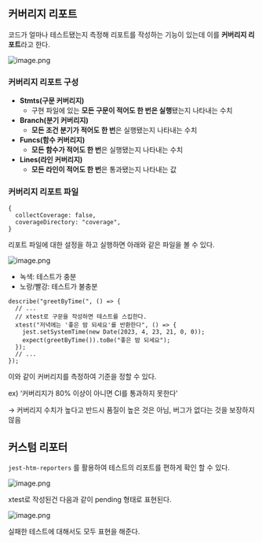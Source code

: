 ## 커버리지 리포트

코드가 얼마나 테스트됐는지 측정해 리포트를 작성하는 기능이 있는데 이를 **커버리지 리포트**라고 한다.

![image.png](attachment:063d9078-ac08-4df4-adf0-39a84c29bfd8:image.png)

### 커버리지 리포트 구성

- **Stmts(구문 커버리지)**
  - 구현 파일에 있는 **모든 구문이 적어도 한 번은 실행**됐는지 나타내는 수치
- **Branch(분기 커버리지)**
  - **모든 조건 분기가 적어도 한 번**은 실행됐는지 나타내는 수치
- **Funcs(함수 커버리지)**
  - **모든 함수가 적어도 한 번**은 실행됐는지 나타내는 수치
- **Lines(라인 커버리지)**
  - **모든 라인이 적어도 한 번**은 통과됐는지 나타내는 값

### 커버리지 리포트 파일

```tsx
{
  collectCoverage: false,
  coverageDirectory: "coverage",
}
```

리포트 파일에 대한 설정을 하고 실행하면 아래와 같은 파일을 볼 수 있다.

![image.png](attachment:e0ad6cef-a417-4793-8341-842cb8013282:image.png)

- 녹색: 테스트가 충분
- 노랑/빨강: 테스트가 불충분

```tsx
describe("greetByTime(", () => {
  // ...
  // xtest로 구문을 작성하면 테스트를 스킵한다.
  xtest("저녁에는 '좋은 밤 되세요'를 반환한다", () => {
    jest.setSystemTime(new Date(2023, 4, 23, 21, 0, 0));
    expect(greetByTime()).toBe("좋은 밤 되세요");
  });
  // ...
});
```

이와 같이 커버리지를 측정하여 기준을 정할 수 있다.

ex) ‘커버리지가 80% 이상이 아니면 CI를 통과하지 못한다’

→ 커버리지 수치가 높다고 반드시 품질이 높은 것은 아님, 버그가 없다는 것을 보장하지 않음

## 커스텀 리포터

`jest-htm-reporters` 를 활용하여 테스트의 리포트를 편하게 확인 할 수 있다.

![image.png](attachment:b29fb57f-96c1-4ce7-ab2c-5ea7a3418857:image.png)

xtest로 작성된건 다음과 같이 pending 형태로 표현된다.

![image.png](attachment:f8d1ad09-1390-4113-b6ff-00b4f4c0025e:image.png)

실패한 테스트에 대해서도 모두 표현을 해준다.
